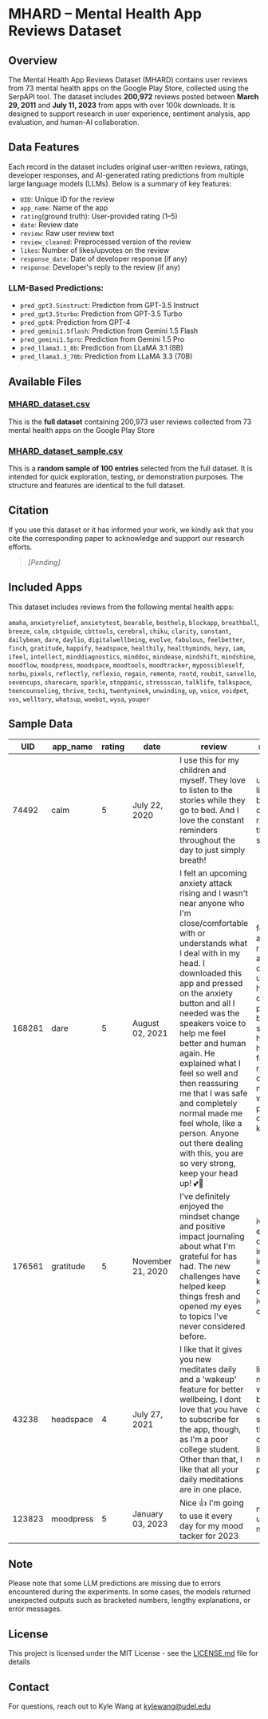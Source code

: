# MHARD – Mental Health App Reviews Dataset

## Overview  
The Mental Health App Reviews Dataset (MHARD) contains user reviews from 73 mental health apps on the Google Play Store, collected using the SerpAPI tool. The dataset includes **200,972** reviews posted between **March 29, 2011** and **July 11, 2023** from apps with over 100k downloads. It is designed to support research in user experience, sentiment analysis, app evaluation, and human-AI collaboration.

## Data Features  
Each record in the dataset includes original user-written reviews, ratings, developer responses, and AI-generated rating predictions from multiple large language models (LLMs). Below is a summary of key features:

- `UID`: Unique ID for the review  
- `app_name`: Name of the app  
- `rating`(ground truth): User-provided rating (1–5)
- `date`: Review date  
- `review`: Raw user review text  
- `review_cleaned`: Preprocessed version of the review  
- `likes`: Number of likes/upvotes on the review  
- `response_date`: Date of developer response (if any)  
- `response`: Developer's reply to the review (if any)  

### LLM-Based Predictions:
- `pred_gpt3.5instruct`: Prediction from GPT-3.5 Instruct  
- `pred_gpt3.5turbo`: Prediction from GPT-3.5 Turbo  
- `pred_gpt4`: Prediction from GPT-4  
- `pred_gemini1.5flash`: Prediction from Gemini 1.5 Flash  
- `pred_gemini1.5pro`: Prediction from Gemini 1.5 Pro  
- `pred_llama3.1_8b`: Prediction from LLaMA 3.1 (8B)  
- `pred_llama3.3_70b`: Prediction from LLaMA 3.3 (70B)  

## Available Files

### [MHARD_dataset.csv](./MHARD_dataset.csv)  
This is the **full dataset** containing 200,973 user reviews collected from 73 mental health apps on the Google Play Store

### [MHARD_dataset_sample.csv](./MHARD_dataset_sample.csv)  
This is a **random sample of 100 entries** selected from the full dataset. It is intended for quick exploration, testing, or demonstration purposes. The structure and features are identical to the full dataset.

## Citation  
If you use this dataset or it has informed your work, we kindly ask that you cite the corresponding paper to acknowledge and support our research efforts.

> *[Pending]*




## Included Apps

This dataset includes reviews from the following mental health apps:

`amaha`, `anxietyrelief`, `anxietytest`, `bearable`, `besthelp`, `blockapp`, `breathball`, `breeze`, `calm`, `cbtguide`, `cbttools`, `cerebral`, `chiku`, `clarity`, `constant`, `dailybean`, `dare`, `daylio`, `digitalwellbeing`, `evolve`, `fabulous`, `feelbetter`, `finch`, `gratitude`, `happify`, `headspace`, `healthily`, `healthyminds`, `heyy`, `iam`, `ifeel`, `intellect`, `minddiagnostics`, `minddoc`, `mindease`, `mindshift`, `mindshine`, `moodflow`, `moodpress`, `moodspace`, `moodtools`, `moodtracker`, `mypossibleself`, `norbu`, `pixels`, `reflectly`, `reflexio`, `regain`, `remente`, `rootd`, `roubit`, `sanvello`, `sevencups`, `sharecare`, `sparkle`, `stoppanic`, `stressscan`, `talklife`, `talkspace`, `teencounseling`, `thrive`, `tochi`, `twentyninek`, `unwinding`, `up`, `voice`, `voidpet`, `vos`, `welltory`, `whatsup`, `woebot`, `wysa`, `youper`

## Sample Data  

|UID|app\_name|rating|date|review|review\_cleaned|likes|response\_date|response|pred\_gpt3\.5instruct|pred\_gpt3\.5turbo|pred\_gpt4|pred\_gemini1\.5flash|pred\_gemini1\.5pro|pred\_llama3\.1\_8b|pred\_llama3\.3\_70b|
|---|---|---|---|---|---|---|---|---|---|---|---|---|---|---|---|
|74492|calm|5|July 22, 2020|I use this for my children and myself\. They love to listen to the stories while they go to bed\. And I love the constant reminders throughout the day to just simply breath\!|use child love listen story go bed love constant reminder throughout day simply breath|0|NaN|NaN|5|5|5|4|5|5|5|
|168281|dare|5|August 02, 2021|I felt an upcoming anxiety attack rising and I wasn't near anyone who I'm close/comfortable with or understands what I deal with in my head\. I downloaded this app and pressed on the anxiety button and all I needed was the speakers voice to help me feel better and human again\. He explained what I feel so well and then reassuring me that I was safe and completely normal made me feel whole, like a person\. Anyone out there dealing with this, you are so very strong, keep your head up\! 💕🙌|felt upcoming anxiety attack rising wasnt near anyone im closecomfortable understands deal head downloaded app pressed anxiety button needed speaker voice help feel better human explained feel well reassuring safe completely normal made feel whole like person anyone dealing strong keep head|8|August 02, 2021|Thank you so much for your review, Diana\! It really helps us to keep going and delivering the best\. Please recommend our app to your friends, and don’t hesitate to shoot us a note at support@dareresponse\.com if you have any questions\. We would love to hear from you\!|5|5|5|5|5|5|5|
|176561|gratitude|5|November 21, 2020|I've definitely enjoyed the mindset change and positive impact journaling about what I'm grateful for has had\. The new challenges have helped keep things fresh and opened my eyes to topics I've never considered before\.|ive definitely enjoyed mindset change positive impact journaling im grateful new challenge helped keep thing fresh opened eye topic ive never considered|0|December 29, 2020|Hey Erin, thank you for the 5 stars\! We're happy to know that you love the app :\) So glad that Gratitude brings a pleasant experience to you\. Thank you for being a part of this\. We send our best wishes\. Have a great day\!|5|5|5|5|5|5|5|
|43238|headspace|4|July 27, 2021|I like that it gives you new meditates daily and a 'wakeup' feature for better wellbeing\. I dont love that you have to subscribe for the app, though, as I'm a poor college student\. Other than that, I like that all your daily meditations are in one place\.|like give new meditates daily wakeup feature better wellbeing dont love subscribe app though im poor college student like daily meditation one place|1|NaN|NaN|4|4|4|4|4|4|4|
|123823|moodpress|5|January 03, 2023|Nice 👍 I'm going to use it every day for my mood tacker for 2023|nice im going use every day mood tacker|0|NaN|NaN|5|5|5|4|5|5|5|



## Note

Please note that some LLM predictions are missing due to errors encountered during the experiments. In some cases, the models returned unexpected outputs such as bracketed numbers, lengthy explanations, or error messages.

## License  
This project is licensed under the MIT License - see the [LICENSE.md](./LICENSE)  file for details

## Contact  
For questions, reach out to Kyle Wang at kylewang@udel.edu
